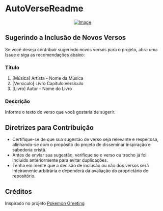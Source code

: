 # AutoVerseReadme

<p align="center">
    <a href="https://git.io/typing-svg">
        <img src="https://readme-typing-svg.demolab.com/?separator=;&font=Fira+Code&height=270&width=500&size=20&pause=100&color=A9FEF7&center=True&vCenter=True&multiline=True&duration=1500&repeat=True&lines=Os+olhos+s%C3%A3o+como+uma+luz+para+o+corpo%3A%3Bquando+os+olhos+de+voc%C3%AAs+s%C3%A3o+bons%2C%3Btodo+o+seu+corpo+fica+cheio+de+luz.%3BPor%C3%A9m%2C+se+os+seus+olhos+forem+maus%2C%3Bo+seu+corpo+ficar%C3%A1+cheio+de+escurid%C3%A3o.%3BAssim%2C+se+a+luz+que+est%C3%A1+em+voc%C3%AA%3Bvirar+escurid%C3%A3o%2C%3Bcomo+ser%C3%A1+terr%C3%ADvel+essa+escurid%C3%A3o%21%3B%E2%9C%9D%EF%B8%8F+Mateus+6%3A22-23+%E2%9C%9D%EF%B8%8F" alt="Image" />
    </a>
</p>

## Sugerindo a Inclusão de Novos Versos

Se você deseja contribuir sugerindo novos versos para o projeto, abra uma Issue e siga as recomendações abaixo:

### Título

1. [Música] Artista - Nome da Música
2. [Versículo] Livro Capitulo:Versículo
3. [Livro] Autor - Nome do Livro

### Descrição

Informe o texto do verso que você gostaria de sugerir.

## Diretrizes para Contribuição

- Certifique-se de que sua sugestão de verso seja relevante e respeitosa, alinhando-se com o propósito do projeto de disseminar inspiração e sabedoria cristã.
- Antes de enviar sua sugestão, verifique se o verso ou trecho já foi incluído anteriormente para evitar duplicações.
- Tenha em mente que a decisão de inclusão ou não dos versos será inteiramente arbitrária e dependerá da avaliação do proprietário do repositório.

## Créditos

Inspirado no projeto [Pokemon Greeting](https://github.com/isyuricunha/pokemon-greeting)